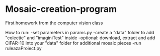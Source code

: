 # Mosaic-creation-program
First homework from the computer vision class

How to run:
-set parameters in params.py
-create a "data" folder to add "colectie" and "imaginiTest" inside
-optional: download, extract and add CIFAR-10 into your "data" folder for additional mosaic pieces
-run ruleazaProiect.py
